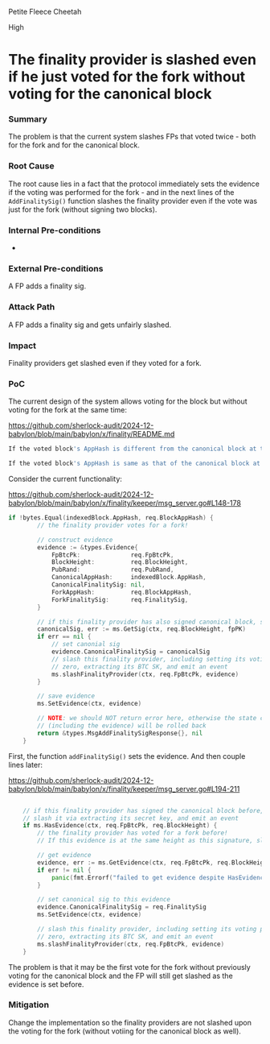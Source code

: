 Petite Fleece Cheetah

High

# The finality provider is slashed even if he just voted for the fork without voting for the canonical block

### Summary

The problem is that the current system slashes FPs that voted twice - both for the fork and for the canonical block. 

### Root Cause

The root cause lies in a fact that the protocol immediately sets the evidence if the voting was performed for the fork - and in the next lines of the `AddFinalitySig()` function slashes the finality provider even if the vote was just for the fork (without signing two blocks).

### Internal Pre-conditions

-

### External Pre-conditions

A FP adds a finality sig.

### Attack Path

A FP adds a finality sig and gets unfairly slashed.

### Impact

Finality providers get slashed even if they voted for a fork.

### PoC

The current design of the system allows voting for the block but without voting for the fork at the same time:

https://github.com/sherlock-audit/2024-12-babylon/blob/main/babylon/x/finality/README.md
```go
If the voted block's AppHash is different from the canonical block at the same height known by the Babylon node, then this means the finality provider has voted for a fork. Babylon node buffers this finality vote to the evidence storage. If the finality provider has also voted for the block at the same height, then this finality provider is slashed, i.e., its voting power is removed, equivocation evidence is recorded, and a slashing event is emitted.

If the voted block's AppHash is same as that of the canonical block at the same height, then this means the finality provider has voted for the canonical block, and the Babylon node will store this finality vote to the finality vote storage. If the finality provider has also voted for a fork block at the same height, then this finality provider will be slashed.
```

Consider the current functionality:

https://github.com/sherlock-audit/2024-12-babylon/blob/main/babylon/x/finality/keeper/msg_server.go#L148-178
```go
if !bytes.Equal(indexedBlock.AppHash, req.BlockAppHash) {
		// the finality provider votes for a fork!

		// construct evidence
		evidence := &types.Evidence{
			FpBtcPk:              req.FpBtcPk,
			BlockHeight:          req.BlockHeight,
			PubRand:              req.PubRand,
			CanonicalAppHash:     indexedBlock.AppHash,
			CanonicalFinalitySig: nil,
			ForkAppHash:          req.BlockAppHash,
			ForkFinalitySig:      req.FinalitySig,
		}

		// if this finality provider has also signed canonical block, slash it
		canonicalSig, err := ms.GetSig(ctx, req.BlockHeight, fpPK)
		if err == nil {
			// set canonial sig
			evidence.CanonicalFinalitySig = canonicalSig
			// slash this finality provider, including setting its voting power to
			// zero, extracting its BTC SK, and emit an event
			ms.slashFinalityProvider(ctx, req.FpBtcPk, evidence)
		}

		// save evidence
		ms.SetEvidence(ctx, evidence)

		// NOTE: we should NOT return error here, otherwise the state change triggered in this tx
		// (including the evidence) will be rolled back
		return &types.MsgAddFinalitySigResponse{}, nil
	}

```

First, the function `addFinalitySig()` sets the evidence. And then couple lines later:

https://github.com/sherlock-audit/2024-12-babylon/blob/main/babylon/x/finality/keeper/msg_server.go#L194-211
```go

	// if this finality provider has signed the canonical block before,
	// slash it via extracting its secret key, and emit an event
	if ms.HasEvidence(ctx, req.FpBtcPk, req.BlockHeight) {
		// the finality provider has voted for a fork before!
		// If this evidence is at the same height as this signature, slash this finality provider

		// get evidence
		evidence, err := ms.GetEvidence(ctx, req.FpBtcPk, req.BlockHeight)
		if err != nil {
			panic(fmt.Errorf("failed to get evidence despite HasEvidence returns true"))
		}

		// set canonical sig to this evidence
		evidence.CanonicalFinalitySig = req.FinalitySig
		ms.SetEvidence(ctx, evidence)

		// slash this finality provider, including setting its voting power to
		// zero, extracting its BTC SK, and emit an event
		ms.slashFinalityProvider(ctx, req.FpBtcPk, evidence)
	}
```

The problem is that it may be the first vote for the fork without previously voting for the canonical block and the FP will still get slashed as the evidence is set before.

### Mitigation

Change the implementation so the finality providers are not slashed upon the voting for the fork (without votiing for the canonical block as well).